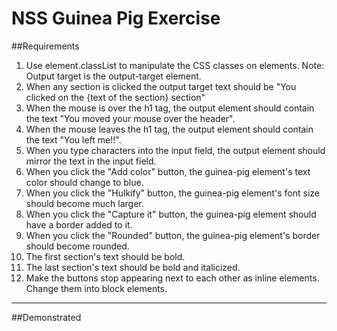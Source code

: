 # NSS Guinea Pig Exercise

##Requirements
<!-- 1. Place boilerplate in the body tag. -->
<!-- 1. Link in a JavaScript file named events.js. -->
<!-- 1. Link in a CSS file named events.css. (I actually named it main.css to differentiate from js) -->
1. Use element.classList to manipulate the CSS classes on elements.
Note: Output target is the output-target element.
1. When any section is clicked the output target text should be "You clicked on the {text of the section} section"
1. When the mouse is over the h1 tag, the output element should contain the text "You moved your mouse over the header".
1. When the mouse leaves the h1 tag, the output element should contain the text "You left me!!".
1. When you type characters into the input field, the output element should mirror the text in the input field.
1. When you click the "Add color" button, the guinea-pig element's text color should change to blue.
1. When you click the "Hulkify" button, the guinea-pig element's font size should become much larger.
1. When you click the "Capture it" button, the guinea-pig element should have a border added to it.
1. When you click the "Rounded" button, the guinea-pig element's border should become rounded.
1. The first section's text should be bold.
1. The last section's text should be bold and italicized.
1. Make the buttons stop appearing next to each other as inline elements. Change them into block elements.

<hr>

##Demonstrated